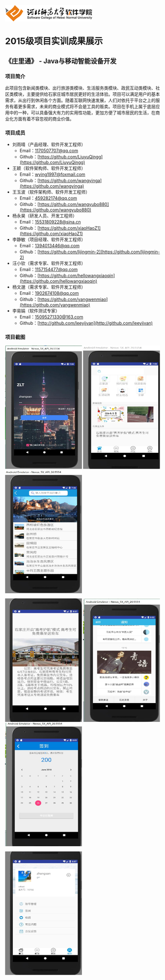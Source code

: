 <img src="../../../image/logo.png"/>

# 2015级项目实训成果展示 

## 《庄里通》 - Java与移动智能设备开发

### 项目简介

此项目包含新闻类模块、出行旅游类模块、生活服务类模块、政民互动类模块、社区类模块，主要提供给石家庄城市居民更好的生活体验。项目可以满足用户的基本需求，从出行到休闲各个方面。随着互联网快速发展，人们对依托于平台之上的服务有着更多需求，未来的商业模式将不会是工具的贩卖。项目在手机上属于底层应用中的一种，可以具备强大有力的实用性功能，更加方便了城市居民的生活，在商业化方面有着不容忽视的商业价值。

### 项目成员

- 刘雨晴（产品经理、软件开发工程师）
	- Email：[1170507707@qq.com](mailto:1170507707@qq.com)
	- Github：[https://github.com/LiuyuQingg](https://github.com/LiuyuQingg)
- 王颖（软件架构师、软件开发工程师）
	- Email：[wying1997@foxmail.com](mailto:wying1997@foxmail.com)
	- Github：[https://github.com/wangyinga](https://github.com/wangyinga)
- 王玉波（软件架构师、软件开发工程师）
	- Email：[459282174@qq.com ](mailto:459282174@qq.com)
	- Github：[https://github.com/wangyubo880](https://github.com/wangyubo880)
- 杨永昊（研发人员、开发工程师）
	- Email：[15531809228@sina.cn](mailto:15531809228@sina.cn)
	- Github：[https://github.com/xiaoHaoZ1](https://github.com/xiaoHaoZ1)
- 李静敏（项目经理、软件开发工程师）
	- Email：[1394013446@qq.com](mailto:1394013446@qq.com)
	- Github：[https://github.com/lijingmin-2](https://github.com/lijingmin-2)
- 汪小钦（需求专家、软件开发工程师）
	- Email：[1157154477@qq.com](mailto:1157154477@qq.com)
	- Github：[https://github.com/hellowangxiaoqin](https://github.com/hellowangxiaoqin)
- 杨文邈（需求专家、软件开发工程师）
	- Email：[1902674108@qq.com](mailto:1902674108@qq.com)
	- Github：[https://github.com/yangwenmiao](https://github.com/yangwenmiao)
- 李易娟（软件测试专家）
	- Email：[15095271330@163.com](mailto:15095271330@163.com)
	- Github：[http://github.com/leeyijvan](http://github.com/leeyijvan)

### 项目截图

<p>
<img src="./image/1.jpg" width=250 height=400 />
<img src="./image/2.jpg" width=250 height=400 />
<img src="./image/3.jpg" width=250 height=400 />
</p>
<p>
<img src="./image/4.jpg" width=250 height=400 />
<img src="./image/5.jpg" width=250 height=400 />
<img src="./image/6.jpg" width=250 height=400 />
</p>
<p>
<img src="./image/7.jpg" width=250 height=400 />
</p>
